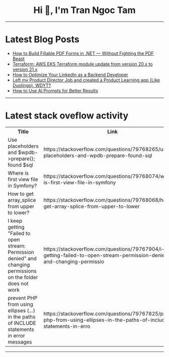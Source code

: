 <h1 align="center">Hi 👋, I'm Tran Ngoc Tam</h1>

---

# Latest Blog Posts 
<!-- BLOG-POST-LIST:START -->
- [How to Build Fillable PDF Forms in .NET — Without Fighting the PDF Beast](https://dev.to/combit/how-to-build-fillable-pdf-forms-in-net-without-fighting-the-pdf-beast-1l76)
- [Terraform: AWS EKS Terraform module update from version 20.x to version 21.x](https://dev.to/setevoy/terraform-aws-eks-terraform-module-update-from-version-20x-to-version-21x-52im)
- [How to Optimize Your LinkedIn as a Backend Developer](https://dev.to/masteringbackend/how-to-optimize-your-linkedin-as-a-backend-developer-48cm)
- [Left my Product Director Job and created a Product Learning app &lpar;Like Duolingo&rpar;. WDYT?](https://dev.to/andrea_mezzadra/left-my-product-director-job-and-created-a-product-learning-app-like-duolingo-wdyt-4jg9)
- [How to Use AI Prompts for Better Results](https://dev.to/sanjaynaker/how-to-use-ai-prompts-for-better-results-1o3l)
<!-- BLOG-POST-LIST:END -->

---

# Latest stack oveflow activity
<table>
  <tr><th>Title</th><th>Link</th></tr>
  <!-- STACKOVERFLOW:START --><tr><td>Use placeholders and $wpdb-&gt;prepare&lpar;&rpar;; found $sql</td><td>https://stackoverflow.com/questions/79768265/use-placeholders-and-wpdb-prepare-found-sql</td></tr><tr><td>Where is first view file in Symfony?</td><td>https://stackoverflow.com/questions/79768074/where-is-first-view-file-in-symfony</td></tr><tr><td>How to get array_splice from upper to lower?</td><td>https://stackoverflow.com/questions/79768068/how-to-get-array-splice-from-upper-to-lower</td></tr><tr><td>I keep getting &quot;Failed to open stream: Permission denied&quot; and changing permissions on the folder does not work</td><td>https://stackoverflow.com/questions/79767904/i-keep-getting-failed-to-open-stream-permission-denied-and-changing-permissio</td></tr><tr><td>prevent PHP from using ellipses &lpar;...&rpar; in the paths of INCLUDE statements in error messages</td><td>https://stackoverflow.com/questions/79767825/prevent-php-from-using-ellipses-in-the-paths-of-include-statements-in-erro</td></tr><!-- STACKOVERFLOW:END -->
</table>

---


